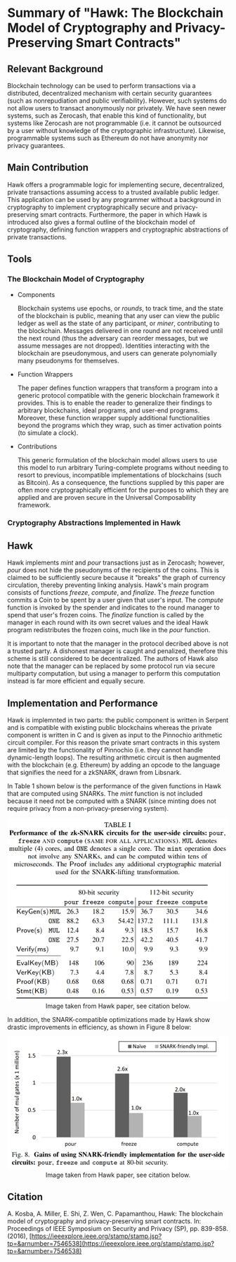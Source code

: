 # Summary of "Hawk: The Blockchain Model of Cryptography and Privacy-Preserving Smart Contracts"

## Relevant Background

Blockchain technology can be used to perform transactions via a distributed, decentralized mechanism with certain security guarantees (such as nonrepudiation and public verifiability). However, such systems do not allow users to transact anonymously nor privately. We have seen newer systems, such as Zerocash, that enable this kind of functionality, but systems like Zerocash are not programmable (i.e. it cannot be outsourced by a user without knowledge of the cryptographic infrastructure). Likewise, programmable systems such as Ethereum do not have anonymity nor privacy guarantees.

## Main Contribution

Hawk offers a programmable logic for implementing secure, decentralized, private transactions assuming access to a trusted available public ledger. This application can be used by any programmer without a background in cryptography to implement cryptographically secure and privacy-preserving smart contracts. Furthermore, the paper in which Hawk is introduced also gives a formal outline of the blockchain model of cryptography, defining function wrappers and cryptographic abstractions of private transactions.

## Tools

### The Blockchain Model of Cryptography

* Components

  Blockchain systems use epochs, or _rounds_, to track time, and the state of the blockchain is public, meaning that any user can view the public ledger as well as the state of any participant, or _miner_, contributing to the blockchain. Messages delivered in one round are not received until the next round (thus the adversary can reorder messages, but we assume messages are not dropped). Identities interacting with the blockchain are pseudonymous, and users can generate polynomially many pseudonyms for themselves.

* Function Wrappers

  The paper defines function wrappers that transform a program into a generic protocol compatible with the generic blockchain framework it provides. This is to enable the reader to generalize their findings to arbitrary blockchains, ideal programs, and user-end programs. Moreover, these function wrapper supply additional functionalities beyond the programs which they wrap, such as timer activation points (to simulate a clock).

* Contributions

  This generic formulation of the blockchain model allows users to use this model to run arbitrary Turing-complete programs without needing to resort to previous, incompatible implementations of blockchains (such as Bitcoin). As a consequence, the functions supplied by this paper are often more cryptographically efficient for the purposes to which they are applied and are proven secure in the Universal Composability framework.

### Cryptography Abstractions Implemented in Hawk

## Hawk

Hawk implements _mint_ and _pour_ transactions just as in Zerocash; however, _pour_ does not hide the pseudonyms of the recipients of the coins. This is claimed to be sufficiently secure because it "breaks" the graph of currency circulation, thereby preventing linking analysis. Hawk's main program consists of functions _freeze_, _compute_, and _finalize_. The _freeze_ function commits a Coin to be spent by a user given that user's input. The _compute_ function is invoked by the spender and indicates to the round manager to spend that user's frozen coins. The _finalize_ function is called by the manager in each round with its own secret values and the ideal Hawk program redistributes the frozen coins, much like in the _pour_ function.

It is important to note that the manager in the protocol decribed above is not a trusted party. A dishonest manager is caught and penalized, therefore this scheme is still considered to be decentralized. The authors of Hawk also note that the manager can be replaced by some protocol run via secure multiparty computation, but using a manager to perform this computation instead is far more efficient and equally secure.

## Implementation and Performance

Hawk is implemnted in two parts: the public component is written in Serpent and is compatible with existing public blockchains whereas the private component is written in C and is given as input to the Pinnochio arithmetic circuit compiler. For this reason the private smart contracts in this system are limited by the functionality of Pinnochio (i.e. they cannot handle dynamic-length loops). The resulting arithmetic circuit is then augmented with the blockchain (e.g. Ethereum) by adding an opcode to the language that signifies the need for a zkSNARK, drawn from Libsnark.

In Table 1 shown below is the performance of the given functions in Hawk that are computed using SNARKs. The _mint_ function is not included because it need not be computed with a SNARK (since minting does not require privacy from a non-privacy-preserving system).

<p align="center">
  <img width="550" src="https://github.com/TalleyAmir/Annotated-Bibliographies/blob/master/Cryptography-and-Computer-Security/Multi-Party-Computation/images/hawk-table1.png?raw=true"></br>
  Image taken from Hawk paper, see citation below.
</p>

In addition, the SNARK-compatible optimizations made by Hawk show drastic improvements in efficiency, as shown in Figure 8 below:

<p align="center">
  <img width="550" src="https://github.com/TalleyAmir/Annotated-Bibliographies/blob/master/Cryptography-and-Computer-Security/Multi-Party-Computation/images/hawk-fig8.png?raw=true"></br>
  Image taken from Hawk paper, see citation below.
</p>

## Citation

A. Kosba, A. Miller, E. Shi, Z. Wen, C. Papamanthou, Hawk: The blockchain model of cryptography and privacy-preserving smart contracts. In: Proceedings of IEEE Symposium on Security and Privacy (SP), pp. 839-858. (2016), [https://ieeexplore.ieee.org/stamp/stamp.jsp?tp=&arnumber=7546538](https://ieeexplore.ieee.org/stamp/stamp.jsp?tp=&arnumber=7546538)
